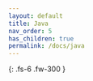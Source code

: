 ```yaml
---
layout: default
title: Java
nav_order: 5
has_children: true
permalink: /docs/java
---
```


{: .fs-6 .fw-300 }
